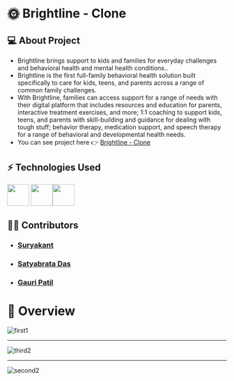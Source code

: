 # 🌞 Brightline - Clone

## 💻 About Project
- Brightline brings support to kids and families for everyday challenges and behavioral health and mental health conditions..<br/>
- Brightline is the first full-family behavioral health solution built specifically to care for kids, teens, and parents across a range of common family challenges. <br/>
- With Brightline, families can access support for a range of needs with their digital platform that includes resources and education for parents, interactive treatment exercises, and more; 1:1 coaching to support kids, teens, and parents with skill-building and guidance for dealing with tough stuff; behavior therapy, medication support, and speech therapy for a range of behavioral and developmental health needs.  
- You can see project here :point_right: [Brightline - Clone](https://brightline.netlify.app/)

## ⚡ Technologies Used  

<img src = "https://img.shields.io/badge/-HTML5-E34F26?style=flat&logo=html5&logoColor=white" height= "50px"> <img src = "https://img.shields.io/badge/-CSS3-1572B6?style=flat&logo=css3&logoColor=white" height = "50px"><img src="https://img.shields.io/badge/-JavaScript-eed718?style=flat&logo=javascript&logoColor=ffffff" height = "50px">


## 👨‍💻 Contributors
- ### [Suryakant](https://github.com/skant-2000)
- ### [Satyabrata Das](https://github.com/Satya12325)
- ### [Gauri Patil](https://www.linkedin.com/in/gauripatil79/)

# 💎 Overview

![first1](https://user-images.githubusercontent.com/72353440/158439342-32a13278-ef5e-475e-a769-9bd0c41eb56e.png)
<br><hr/>
![third2](https://user-images.githubusercontent.com/72353440/158439367-e9c85484-6d4f-4a3b-b593-12137792ab66.png)
<br><hr/>
![second2](https://user-images.githubusercontent.com/72353440/158439765-894c9665-60b8-4560-8ce1-54dd1e3e7447.png)

